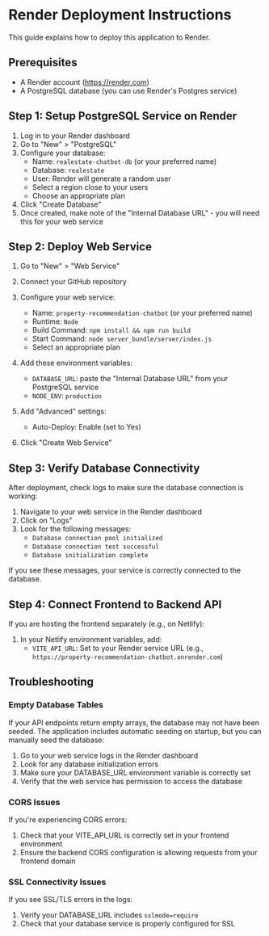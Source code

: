 # Render Deployment Instructions

This guide explains how to deploy this application to Render.

## Prerequisites
- A Render account (https://render.com)
- A PostgreSQL database (you can use Render's Postgres service)

## Step 1: Setup PostgreSQL Service on Render

1. Log in to your Render dashboard
2. Go to "New" > "PostgreSQL"
3. Configure your database:
   - Name: `realestate-chatbot-db` (or your preferred name)
   - Database: `realestate`
   - User: Render will generate a random user
   - Select a region close to your users
   - Choose an appropriate plan
4. Click "Create Database"
5. Once created, make note of the "Internal Database URL" - you will need this for your web service

## Step 2: Deploy Web Service

1. Go to "New" > "Web Service"
2. Connect your GitHub repository
3. Configure your web service:
   - Name: `property-recommendation-chatbot` (or your preferred name)
   - Runtime: `Node`
   - Build Command: `npm install && npm run build`
   - Start Command: `node server_bundle/server/index.js`
   - Select an appropriate plan

4. Add these environment variables:
   - `DATABASE_URL`: paste the "Internal Database URL" from your PostgreSQL service
   - `NODE_ENV`: `production`

5. Add "Advanced" settings:
   - Auto-Deploy: Enable (set to Yes)

6. Click "Create Web Service"

## Step 3: Verify Database Connectivity

After deployment, check logs to make sure the database connection is working:

1. Navigate to your web service in the Render dashboard
2. Click on "Logs"
3. Look for the following messages:
   - `Database connection pool initialized`
   - `Database connection test successful`
   - `Database initialization complete`

If you see these messages, your service is correctly connected to the database.

## Step 4: Connect Frontend to Backend API

If you are hosting the frontend separately (e.g., on Netlify):

1. In your Netlify environment variables, add:
   - `VITE_API_URL`: Set to your Render service URL (e.g., `https://property-recommendation-chatbot.onrender.com`)

## Troubleshooting

### Empty Database Tables

If your API endpoints return empty arrays, the database may not have been seeded. The application includes automatic seeding on startup, but you can manually seed the database:

1. Go to your web service logs in the Render dashboard
2. Look for any database initialization errors
3. Make sure your DATABASE_URL environment variable is correctly set
4. Verify that the web service has permission to access the database

### CORS Issues

If you're experiencing CORS errors:

1. Check that your VITE_API_URL is correctly set in your frontend environment
2. Ensure the backend CORS configuration is allowing requests from your frontend domain

### SSL Connectivity Issues

If you see SSL/TLS errors in the logs:

1. Verify your DATABASE_URL includes `sslmode=require`
2. Check that your database service is properly configured for SSL